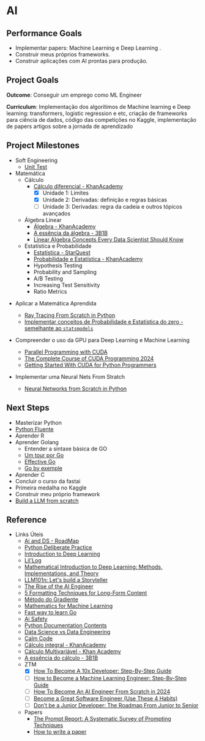 # AI

## Performance Goals
* Implementar papers: Machine Learning e Deep Learning .
* Construir meus próprios frameworks.
* Construir aplicações com AI prontas para produção.

## Project Goals
**Outcome**: Conseguir um emprego como ML Engineer

**Curriculum**: Implementação dos algorítimos de Machine learning e Deep learning: transformers, logistic regression e etc, criação de frameworks para ciência de dados, código das competições no Kaggle, implementação de papers artigos sobre a jornada de aprendizado

## Project Milestones
* Soft Engineering
  - [Unit Test](https://www.youtube.com/watch?v=6tNS--WetLI)
* Matemática
  - Cálculo 
    - [Cálculo diferencial - KhanAcademy](https://pt.khanacademy.org/profile/me/courses)
      -  [x] Unidade 1: Limites 
      -  [x] Unidade 2: Derivadas: definição e regras básicas
      -  [ ] Unidade 3: Derivadas: regra da cadeia e outros tópicos avançados
  - Álgebra Linear
      - [Álgebra - KhanAcademy](https://pt.khanacademy.org/math/linear-algebra)
      - [A essência da álgebra - 3B1B](https://www.youtube.com/watch?v=fNk_zzaMoSs&list=PLZHQObOWTQDPD3MizzM2xVFitgF8hE_ab)
      - [Linear Algebra Concepts Every Data Scientist Should Know](https://medium.com/bitgrit-data-science-publication/linear-algebra-concepts-every-data-scientist-should-know-18b00bd453dd)
  -  Estatística e Probabilidade
      - [Estatística - StarQuest](https://www.youtube.com/watch?v=qBigTkBLU6g&list=PLblh5JKOoLUK0FLuzwntyYI10UQFUhsY9)
      -  [Probabilidade e Estatística - KhanAcademy](https://pt.khanacademy.org/math/statistics-probability)
      -  Hypothesis Testing
      -  Probability and Sampling
      -  A/B Testing
      -  Increasing Test Sensitivity
      -  Ratio Metrics

- Aplicar a Matemática Aprendida
    - [Ray Tracing From Scratch in Python](https://omaraflak.medium.com/ray-tracing-from-scratch-in-python-41670e6a96f9)
    - [Implementar conceitos de Probabilidade e Estatística do zero - semelhante ao `statsmodels`](https://www.statsmodels.org/stable/index.html)

- Compreender o uso da GPU para Deep Learning e Machine Learning
    - [Parallel Programming with CUDA](https://www.reddit.com/r/MachineLearning/comments/w52iev/d_what_are_some_good_resources_to_learn_cuda/?rdt=56191)
    - [The Complete Course of CUDA Programming 2024](https://www.udemy.com/course/cuda-course/?couponCode=ST18MT62524)
    - [Getting Started With CUDA for Python Programmers](https://www.youtube.com/watch?v=nOxKexn3iBo)

- Implementar uma Neural Nets From Stratch
    - [Neural Networks from Scratch in Python](https://www.youtube.com/playlist?list=PLQVvvaa0QuDcjD5BAw2DxE6OF2tius3V3)

## Next Steps 
- Masterizar Python
- [Python Fluente](https://pythonfluente.com/#_para_quem_%C3%A9_esse_livro)
- Aprender R
- Aprender Golang
    - Entender a sintaxe básica de GO
    - [Um tour por Go](https://go-tour-br.appspot.com/tour/basics/1)
    - [Effective Go](https://go.dev/doc/effective_go)
    - [Go by exemple](https://gobyexample.com/)
- Aprender C
- Concluir o curso da fastai
- Primeira medalha no Kaggle
- Construir meu próprio framework
- [Build a LLM from scratch](https://www.youtube.com/watch?v=UU1WVnMk4E8)

## Reference
- Links Úteis
    -  [Ai and DS - RoadMap](https://roadmap.sh/ai-data-scientist)
    - [Python Deliberate Practice](https://github.com/robert8138/python-deliberate-practice)
    - [Introduction to Deep Learning](https://sebastianraschka.com/blog/2021/dl-course.html#l01-introduction-to-deep-learning)
    - [Lil'Log](https://lilianweng.github.io/)
    - [Mathematical Introduction to Deep Learning: Methods, Implementations, and Theory](https://arxiv.org/pdf/2310.20360)
    - [LLM101n: Let's build a Storyteller](https://github.com/karpathy/LLM101n?tab=readme-ov-file)
    - [The Rise of the AI Engineer](https://www.latent.space/p/ai-engineer)
    - [5 Formatting Techniques for Long-Form Content](https://www.nngroup.com/articles/formatting-long-form-content/)
    -  [Método do Gradiente](https://pt.khanacademy.org/math/multivariable-calculus/applications-of-multivariable-derivatives/optimizing-multivariable-functions/a/what-is-gradient-descent)
    -  [Mathematics for Machine Learning](https://mml-book.github.io/)
    -  [Fast way to learn Go](https://www.reddit.com/r/golang/comments/1465pwq/fastest_way_to_learn_golang/)
    -  [Ai Safety](https://80000hours.org/career-reviews/ai-safety-researcher/)
    -  [Python Documentation Contents](https://docs.python.org/3/contents.html)
    -  [Data Science vs Data Engineering](https://www.datacamp.com/blog/data-scientist-vs-data-engineer)
    -  [Calm Code](https://calmcode.io/)
    -  [Cálculo integral - KhanAcademy](https://pt.khanacademy.org/math/integral-calculus)
    - [Cálculo Multivariável - Khan Academy](https://pt.khanacademy.org/math/multivariable-calculus)
    - [A essência do cálculo - 3B1B](https://www.youtube.com/watch?v=WUvTyaaNkzM&list=PLZHQObOWTQDMsr9K-rj53DwVRMYO3t5Yr)
    -  ZTM
        -  [x] [How To Become A 10x Developer: Step-By-Step Guide](https://zerotomastery.io/blog/how-to-become-a-10x-developer/#What-is-a-10x-Developer) 
        -  [ ] [How to Become a Machine Learning Engineer: Step-By-Step Guide](https://zerotomastery.io/blog/how-to-become-a-machine-learning-engineer/)
        -  [ ] [How To Become An AI Engineer From Scratch in 2024](https://zerotomastery.io/blog/how-to-become-an-ai-engineer-from-scratch/)
        -  [ ] [Become a Great Software Engineer (Use These 4 Habits)](https://zerotomastery.io/blog/how-to-be-a-great-software-engineer/)
        -  [ ] [Don’t be a Junior Developer: The Roadmap From Junior to Senior](https://zerotomastery.io/blog/dont-be-a-junior-developer-the-roadmap/)
  - Papers
    - [The Prompt Report: A Systematic Survey of Prompting Techniques](https://arxiv.org/pdf/2406.06608)
    - [How to write  a paper](http://halfonlab.ccr.buffalo.edu/other_docs/scientific_paper.pdf)
